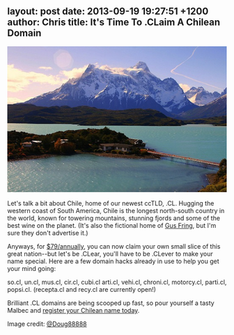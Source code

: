 layout: post
date: 2013-09-19 19:27:51 +1200
author: Chris
title: It's Time To .CLaim A Chilean Domain
----

![Chile](/media/2013-09-19-4130990745_b3182f920a_z.jpg)

<!-- excerpt -->

Let's talk a bit about Chile, home of our newest ccTLD, .CL. Hugging the western coast of South America, Chile is the longest north-south country in the world, known for towering mountains, stunning fjords and some of the best wine on the planet. (It's also the fictional home of [Gus Fring][1], but I'm sure they don't advertise it.)

Anyways, for [$79/annually][2], you can now claim your own small slice of this great nation--but let's be .CLear, you'll have to be .CLever to make your name special. Here are a few domain hacks already in use to help you get your mind going:

<!-- /excerpt -->

so.cl, un.cl, mus.cl, cir.cl, cubi.cl arti.cl, vehi.cl, chroni.cl, motorcy.cl, parti.cl, popsi.cl. (recepta.cl and recy.cl are currently open!)

Brilliant .CL domains are being scooped up fast, so pour yourself a tasty Malbec and [register your Chilean name today][2]. 

Image credit: [@Doug88888][3]

[1]: http://en.wikipedia.org/wiki/Gus_Fring
[2]: https://iwantmyname.com/domains/cl-chilean-domain-name-registration-for-chile
[3]: http://www.flickr.com/photos/doug88888/
